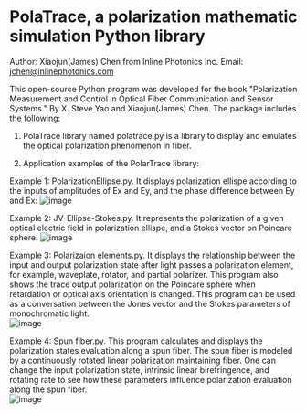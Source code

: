 # PolaTrace, a polarization mathematic simulation Python library 
Author: Xiaojun(James) Chen from Inline Photonics Inc.  Email: jchen@inlinephotonics.com

This open-source Python program was developed  for the book  "Polarization Measurement and Control in Optical Fiber Communication and Sensor Systems."  By X. Steve Yao and Xiaojun(James) Chen. The package includes the following:

1) PolaTrace library named polatrace.py is a library to display and emulates the optical polarization phenomenon in fiber.  

2) Application examples of the PolarTrace library:

Example 1: PolarizationEllipse.py. It displays polarization ellispe according to the inputs of  amplitudes of Ex and Ey,  and the phase difference between Ey and Ex: 
         ![image](https://user-images.githubusercontent.com/110875419/202661174-5ece0e1a-71b0-4345-b314-1d9f63548426.png)

Example 2: JV-Ellipse-Stokes.py. It represents the polarization of a given optical electric field in polarization ellispe, and a Stokes vector on Poincare sphere. 
![image](https://user-images.githubusercontent.com/110875419/202660814-0861b550-6973-4e29-972a-c6690dd78fbe.png)

Example 3: Polarizaion elements.py.  It displays the relationship between the input and output polarization state after light passes a polarization element, for example, waveplate, rotator, and partial polarizer. This program also shows the trace output polarization on the Poincare sphere when retardation or optical axis orientation is changed. This program can be used as a conversation between the Jones vector and the Stokes parameters of monochromatic light.  
![image](https://user-images.githubusercontent.com/110875419/202667384-e21b8ebd-5738-4ddf-b7cc-3dcff0bd3fdf.png)

Example 4: Spun fiber.py. This program calculates and displays the polarization states evaluation along a spun fiber. The spun fiber is modeled by a continuously rotated linear polarization maintaining fiber. One can change the input polarization state, intrinsic linear birefringence, and rotating rate to see how these parameters influence polarization evaluation along the spun fiber.  
![image](https://user-images.githubusercontent.com/110875419/202670038-d6bdb92e-0b0f-48e6-bd63-6e5516a1b850.png)
